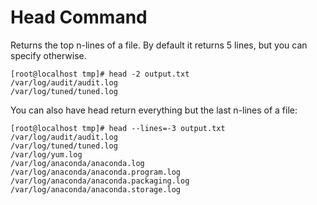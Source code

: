 # Head Command
Returns the top n-lines of a file. By default it 
returns 5 lines, but you can specify otherwise.

```
[root@localhost tmp]# head -2 output.txt
/var/log/audit/audit.log
/var/log/tuned/tuned.log
```
You can also have head return everything but the last 
n-lines of a file:
```
[root@localhost tmp]# head --lines=-3 output.txt
/var/log/audit/audit.log
/var/log/tuned/tuned.log
/var/log/yum.log
/var/log/anaconda/anaconda.log
/var/log/anaconda/anaconda.program.log
/var/log/anaconda/anaconda.packaging.log
/var/log/anaconda/anaconda.storage.log
```